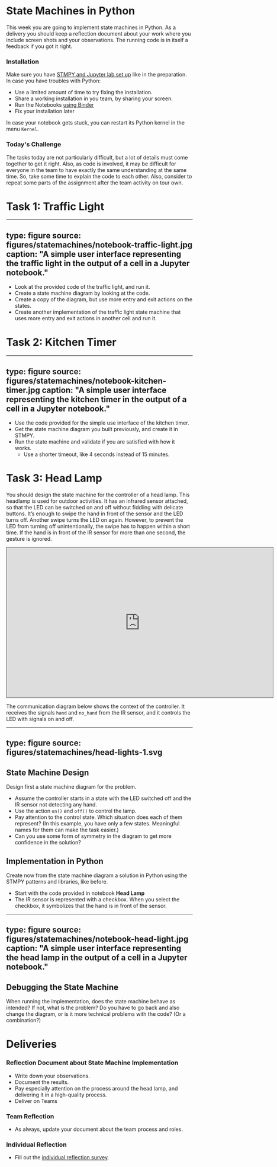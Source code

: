 # State Machines in Python

This week you are going to implement state machines in Python.
As a delivery you should keep a reflection document about your work where you include screen shots and your observations.
The running code is in itself a feedback if you got it right.


### Installation

Make sure you have [STMPY and Jupyter lab set up](prep-stmpy.html#jupyter-notebooks-introducing-stmpy) like in the preparation. In case you have troubles with Python:

* Use a limited amount of time to try fixing the installation.
* Share a working installation in you team, by sharing your screen.
* Run the Notebooks [using Binder](https://mybinder.org/v2/gh/falkr/stmpy-notebooks/HEAD)
* Fix your installation later


In case your notebook gets stuck, you can restart its Python kernel in the menu `Kernel`.


### Today's Challenge

The tasks today are not particularly difficult, but a lot of details must come together to get it right. 
Also, as code is involved, it may be difficult for everyone in the team to have exactly the same understanding at the same time. So, take some time to explain the code to each other.
Also, consider to repeat some parts of the assignment after the team activity on tour own.






# Task 1: Traffic Light


---
type: figure
source: figures/statemachines/notebook-traffic-light.jpg
caption: "A simple user interface representing the traffic light in the output of a cell in a Jupyter notebook."
---

* Look at the provided code of the traffic light, and run it.
* Create a state machine diagram by looking at the code.
* Create a copy of the diagram, but use more entry and exit actions on the states.
* Create another implementation of the traffic light state machine that uses more entry and exit actions in another cell and run it.


# Task 2: Kitchen Timer

---
type: figure
source: figures/statemachines/notebook-kitchen-timer.jpg
caption: "A simple user interface representing the kitchen timer in the output of a cell in a Jupyter notebook."
---

* Use the code provided for the simple use interface of the kitchen timer.
* Get the state machine diagram you built previously, and create it in STMPY.
* Run the state machine and validate if you are satisfied with how it works.
  * Use a shorter timeout, like 4 seconds instead of 15 minutes.


# Task 3: Head Lamp

You should design the state machine for the controller of a head lamp.
This headlamp is used for outdoor activities.
It has an infrared sensor attached, so that the LED can be switched on and off without fiddling with delicate buttons.
It’s enough to swipe the hand in front of the sensor and the LED turns off.
Another swipe turns the LED on again. However, to prevent the LED from turning off unintentionally, the swipe has to happen within a short time.
If the hand is in front of the IR sensor for more than one second, the gesture is ignored.


<iframe src="https://ntnu.cloud.panopto.eu/Panopto/Pages/Embed.aspx?id=dfb44925-cafc-4ed0-9a54-ae39008d9451&autoplay=false&offerviewer=false&showtitle=false&showbrand=true&captions=false&interactivity=all" height="405" width="720" style="border: 1px solid #464646;" allowfullscreen allow="autoplay"></iframe>


The communication diagram below shows the context of the controller.
It receives the signals `hand` and `no_hand` from the IR sensor, and it controls the LED with signals on and off.

---
type: figure
source: figures/statemachines/head-lights-1.svg
---


## State Machine Design

Design first a state machine diagram for the problem.

* Assume the controller starts in a state with the LED switched off and the IR sensor not detecting any hand.
* Use the action `on()` and `off()` to control the lamp.
* Pay attention to the control state. Which situation does each of them represent? (In this example, you have only a few states. Meaningful names for them can make the task easier.)
* Can you use some form of symmetry in the diagram to get more confidence in the solution?


## Implementation in Python

Create now from the state machine diagram a solution in Python using the STMPY patterns and libraries, like before.

* Start with the code provided in notebook **Head Lamp**
* The IR sensor is represented with a checkbox. When you select the checkbox, it symbolizes that the hand is in front of the sensor. 

---
type: figure
source: figures/statemachines/notebook-head-light.jpg
caption: "A simple user interface representing the head lamp in the output of a cell in a Jupyter notebook."
---

## Debugging the State Machine

When running the implementation, does the state machine behave as intended? If not, what is the problem? Do you have to go back and also change the diagram, or is it more technical problems with the code? (Or a combination?)


# Deliveries


### Reflection Document about State Machine Implementation

* Write down your observations.
* Document the results.
* Pay especially attention on the process around the head lamp, and delivering it in a high-quality process.
* Deliver on Teams

### Team Reflection

* As always, update your document about the team process and roles.

### Individual Reflection 

* Fill out the <a href="https://forms.office.com/Pages/ResponsePage.aspx?id=cgahCS-CZ0SluluzdZZ8BSxiepoCd7lKk70IThBWqdJUQUQxNEVLOTBZMDZGNkJBM1Y2NjZCTzhWSi4u" class="arrow">individual reflection survey</a>.

